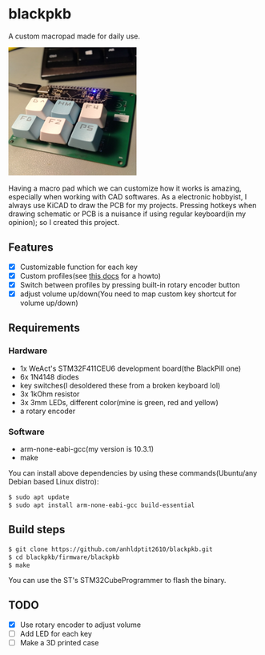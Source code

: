 # blackpkb

A custom macropad made for daily use.

<!-- ![blackpkb PCB](/images/blackpkb.jpeg =280x280) -->
<img src="/images/blackpkb.jpeg" width="256" height="256">

Having a macro pad which we can customize how it works is amazing, especially when working
with CAD softwares. As a electronic hobbyist, I always use KiCAD to draw the PCB for my projects. 
Pressing hotkeys when drawing schematic or PCB is a nuisance if using regular keyboard(in 
my opinion); so I created this project.

## Features

- [x] Customizable function for each key
- [x] Custom profiles(see [this docs](/docs/create-profile.md) for a howto)
- [x] Switch between profiles by pressing built-in rotary encoder button
- [x] adjust volume up/down(You need to map custom key shortcut for volume up/down)

## Requirements

### Hardware
 
 * 1x WeAct's STM32F411CEU6 development board(the BlackPill one)
 * 6x 1N4148 diodes
 * key switches(I desoldered these from a broken keyboard lol)
 * 3x 1kOhm resistor
 * 3x 3mm LEDs, different color(mine is green, red and yellow)
 * a rotary encoder

### Software

 * arm-none-eabi-gcc(my version is 10.3.1)
 * make

You can install above dependencies by using these commands(Ubuntu/any Debian based Linux distro):

    $ sudo apt update
    $ sudo apt install arm-none-eabi-gcc build-essential

## Build steps

    $ git clone https://github.com/anhldptit2610/blackpkb.git
    $ cd blackpkb/firmware/blackpkb
    $ make

You can use the ST's STM32CubeProgrammer to flash the binary.

## TODO

- [x] Use rotary encoder to adjust volume
- [ ] Add LED for each key
- [ ] Make a 3D printed case